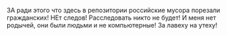 ЗА ради этого что здесь в репозитории российские мусора порезали гражданских! НЕт следов! Расследовать никто не будет! И меня нет родычей, они были людьми и не компьютерные! За лавеху на утеху!
